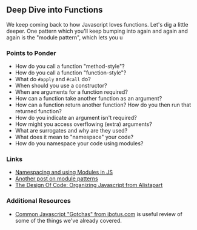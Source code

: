 
## Deep Dive into Functions

We keep coming back to how Javascript loves functions.  Let's dig a little deeper.  One pattern which you'll keep bumping into again and again and again is the "module pattern", which lets you u

### Points to Ponder

* How do you call a function "method-style"?
* How do you call a function "function-style"?
* What do `#apply` and `#call` do?
* When should you use a constructor?
* When are arguments for a function required?
* How can a function take another function as an argument?
* How can a function return another function?  How do you then run that returned function?
* How do you indicate an argument isn't required?
* How might you access overflowing (extra) arguments?
* What are surrogates and why are they used?
* What does it mean to "namespace" your code?
* How do you namespace your code using modules? 

### Links

* [Namespacing and using Modules in JS](http://www.codethinked.com/preparing-yourself-for-modern-javascript-development)
* [Another post on module patterns](http://www.adequatelygood.com/2010/3/JavaScript-Module-Pattern-In-Depth)
* [The Design Of Code: Organizing Javascript from Alistapart](http://alistapart.com/article/the-design-of-code-organizing-javascript)

### Additional Resources

* [Common Javascript "Gotchas" from jbotus.com](http://www.jblotus.com/2013/01/13/common-javascript-gotchas/) is useful review of some of the things we've already covered.
